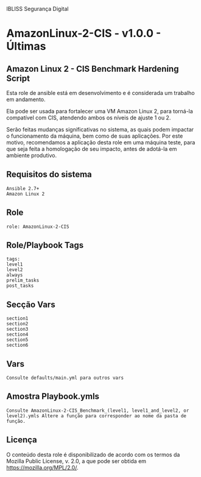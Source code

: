 IBLISS Segurança Digital

# AmazonLinux-2-CIS - v1.0.0 - Últimas

## Amazon Linux 2 - CIS Benchmark Hardening Script

Esta role de ansible está em desenvolvimento e é considerada um trabalho em andamento.

Ela pode ser usada para fortalecer uma VM Amazon Linux 2, para torná-la compatível com CIS, atendendo ambos os níveis de ajuste 1 ou 2.

Serão feitas mudanças significativas no sistema, as quais podem impactar o funcionamento da máquina, bem como de suas aplicações. Por este motivo, recomendamos a aplicação desta role em uma máquina teste, para que seja feita a homologação de seu impacto, antes de adotá-la em ambiente produtivo. 

## Requisitos do sistema
```
Ansible 2.7+
Amazon Linux 2
```
## Role
```
role: AmazonLinux-2-CIS
```
## Role/Playbook Tags
```
tags: 
level1
level2
always
prelim_tasks
post_tasks
```
## Secção Vars
```
section1
section2
section3
section4
section5
section6
```
## Vars
```
Consulte defaults/main.yml para outros vars
```
## Amostra Playbook.ymls
```
Consulte AmazonLinux-2-CIS_Benchmark_(level1, level1_and_level2, or level2).ymls Altere a função para corresponder ao nome da pasta de função.
```
## Licença
O conteúdo desta role é disponibilizado de acordo com os termos da Mozilla Public License, v. 2.0, a que pode ser obtida em https://mozilla.org/MPL/2.0/.
